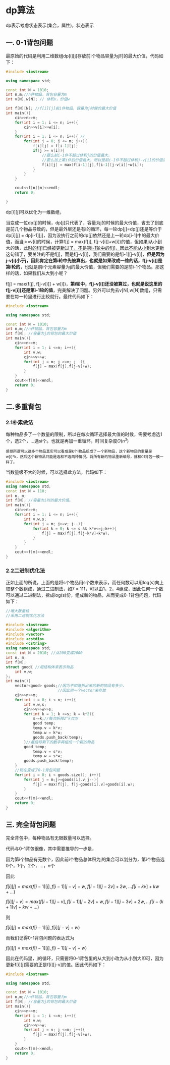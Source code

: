 # dp算法

dp表示考虑状态表示(集合，属性)，状态表示

## 一. 0-1背包问题

最原始的代码是利用二维数组dp[i][j]存放前i个物品容量为j时的最大价值，代码如下：

```cpp
#include <iostream>

using namespace std;

const int N = 1010;
int n,m;//n件物品，背包容量为m
int v[N],w[N]; // 体积v，价值w

int f[N][N]; //f[i][j]前i件物品，容量为j时候的最大价值
int main(){
    cin>>n>>m;
    for(int i = 1; i <= n; i++){
        cin>>v[i]>>w[i];
    }
    for(int i = 1; i <= n; i++){ // 
        for(int j = 0; j <= m; j++){
            f[i][j] = f[i-1][j];
            if(j >= v[i]){
                //要么前i-1件不超过体积j的价值最大，
                //要么加上第i件后价值最大，所以是前i-1件不超过体积j-v[i]的价值加上第i个的价值
                f[i][j] = max(f[i-1][j],f[i-1][j-v[i]]+w[i]);
            }
        }
    }

    cout<<f[n][m]<<endl;
    return 0;

}
```

dp[i][j]可以优化为一维数组，

当变成一位dp[j]的时候，dp[j]只代表了，容量为j的时候的最大价值，省去了到底是前几个物品导致的，但是最外层还是有i的循环，每一轮dp[j]=dp[j]还是等价于dp[i][j] = dp[i-1][j]，因为没执行之前的dp[j]依然还是上一轮dp[i-1]中的最大价值，而当j>=v[i]的时候，计算f[j] = max(f[j], f[j-v[i]]+w[i])的值，但如果j从小到大的话，<u>此时的f[j]已经被更新过了，不是第i-1轮中的f[j]，因此不能从小到大更新</u> 这句错了，要关注的不是f[j]，而是f[j-v[i]]，我们需要的是f[i-1][j-v[i]]，**但是因为j-v[i]小于j，因此肯定在第i轮中先被算出，也就是如果改成一维的话，f[j-v[i]]是第i轮的**，也就是前i个元素容量为j的最大价值，但我们需要的是前i-1个物品。那这样的话，如果我们从大到小呢？

f[j] = max(f[j], f[j-v[i]] + w[i])，**第i轮中，f[j-v[i]]还没被算过，也就是说这里的f[j-v[i]]还是第i-1轮的值**，完美解决了问题。另外可以免去v[N],w[N]数组，只需要在每一轮里进行比较就行。最终代码如下：

```cpp
#include <iostream>

using namespace std;

const int N = 1010;
int n,m;//n件物品，背包容量为m
int f[N]; //容量为j的背包的最大价值
int main(){
    cin>>n>>m;
    for(int i = 1; i <=n; i++){
        int v,w;
        cin>>v>>w;
        for(int j = m; j >=v; j--){
            f[j] = max(f[j],f[j-v]+w);
        }
    }
    cout<<f[m]<<endl;
    return 0;
}
```

## 二.多重背包

### 2.1朴素做法

  每种物品多了一个数量的限制，所以在每次循环选择最大值的时候，需要考虑选1个，选2个，...选si个。也就是再加一重循环，时间复杂度$O(n^3)$

<sub>感觉所谓可以选多个物品其实可以看成是k个i物品组成了一个新物品，这个新物品的重量是w[i]*k，然后这个新物品只能是选和不选两种情况。将所有新的物品重新编号，就和01背包一模一样了。</sub>

当数量级不大的时候，可以选择此方法，代码如下：

```cpp
#include <iostream>
using namespace std;
const int N = 110;
int n, m;
int f[N]; //容量为i时的最大价值。
int main(){
    cin>>n>>m;
    for(int i = 1; i <= n; i++){
        int v,w,s;
        for(int j = m; j>=v; j--){
            for(int k = 0; k <= s && k*v<=j;k++){
                f[j] = max(f[j],f[j-k*v]+k*w);
            }
        }
    }
    cout<<f[m]<<endl;
}
```

### 2.2二进制优化法

正如上面的所说，上面的是将s个物品用s个数来表示，而任何数可以用log(s)向上取整个数组成，通过二进制法，如7 = 111，可以由1，2，4组成，因此任何一个数可以通过二进制法，拆成log(s)份，组成新的物品，从而变成0-1背包问题，代码如下：

```cpp
//增大数量级
//采用二进制优化方法

#include <iostream>
#include <algorithm>
#include <vector>
#include <cstdio>
#include <cstring>
using namespace std;
const int N = 2010; //从200变成2000
int n, m;
int f[N];
struct good{ //用结构体来表示物品
    int v,w;
};
int main(){
    vector<good> goods;//因为不知道拆出来的新的物品有多少，
                       //因此用一个vector来存放
    cin>>n>>m;
    for(int i = 0; i < n; i++){
        int v,w,s;
        cin>>v>>w>>s;
        for(int k = 1; k <=s; k = k*2){ 
            s-=k;//每次拆掉2^k次方
            good temp;
            temp.v = k*v;
            temp.w = k*w;
            goods.push_back(temp);
        }//最后将剩下的数字再组成一个新的物品
        good temp;
            temp.v = s*v;
            temp.w = s*w;
        goods.push_back(temp);
    }
    //现在变成了0-1背包问题
    for(int i = 0; i < goods.size(); i++){
        for(int j = m;j>=goods[i].v;j--){
            f[j] = max(f[j], f[j-goods[i].v]+goods[i].w);
        }
    }
    cout<<f[m]<<endl;
    return 0;
}
```

## 三. 完全背包问题

完全背包中，每种物品有无限数量可以选择。

代码与0-1背包很像，其中需要推导的一步是，

因为第i个物品有无数个，因此前i个物品总体积为j的集合可以划分为，第i个物品选0个，1个，2个，...，n个

因此

$f[i][j]=max(f[i-1][j], f[i-1][j-v]+w,f[i-1][j-2v]+2w,...f[i-kv]+kw+...)$

$f[i][j-v]=max(f[i-1][j-v], f[i-1][j-2v]+w,f[i-1][j-3v]+2w,...f[i-(k+1)v]+kw+...)$

则

$f[i][j] = max(f[i-1][j], f[i][j-v]+w)$

而我们记得0-1背包问题的表达式为

$f[i][j] = max(f[i-1][j],f[i-1][j-v]+w)$

因此在代码里，j的循环，只需要将0-1背包里的从大到小改为从小到大即可，因为更新f[i][j]需要的正是f[i][j-v]的值。因此代码如下：

```cpp
#include <iostream>

using namespace std;

const int N = 1010;
int n,m;//n件物品，背包容量为m
int f[N]; //容量为j的背包的最大价值
int main(){
    cin>>n>>m;
    for(int i = 1; i <=n; i++){
        int v,w;
        cin>>v>>w;
        for(int j = v; j <=m; j++){
            f[j] = max(f[j],f[j-v]+w);
        }
    }
    cout<<f[m]<<endl;
    return 0;
}
```
